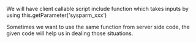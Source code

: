 We will have client callable script include function which takes inputs by using this.getParameter('sysparm_xxx')

Sometimes we want to use the same function from server side code, the given code will help us in dealing those situations. 
